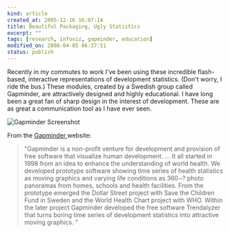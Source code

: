 ```yaml
--- 
kind: article
created_at: 2005-12-16 16:07:14
title: Beautiful Packaging, Ugly Statistics
excerpt: ""
tags: [research, infoviz, gapminder, education]
modified_on: 2008-04-05 06:37:51
status: publish
---
```


Recently in my commutes to work I've been using these incredible flash-based, interactive representations of development statistics. (Don't worry, I ride the bus.) These modules, created by a Swedish group called Gapminder, are attractively designed and highly educational.  I have long been a great fan of sharp design in the interest of development. These are as great a communication tool as I have ever seen. 

<img class="left" src='/images/Noname.png' alt='Gapminder Screenshot' />

From the <a href="http://www.gapminder.org/">Gapminder </a>website:

<blockquote class="large">"Gapminder is a non-profit venture for development and provision of free software that visualize human development. ... It all started in 1998 from an idea to enhance the understanding of world health. We developed prototype software showing time series of health statistics as moving graphics and varying life conditions as 360¬? photo panoramas from homes, schools and health facilities. From the prototype emerged the Dollar Street project with Save the Children Fund in Sweden and the World Health Chart project with WHO. Within the later project Gapminder developed the free software Trendalyzer that turns boring time series of development statistics into attractive moving graphics. "</blockquote>

